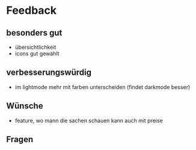 # Feedback

## besonders gut

- übersichtlichkeit
- icons gut gewählt

## verbesserungswürdig

- im lightmode mehr mit farben unterscheiden (findet darkmode besser)

## Wünsche

- feature, wo mann die sachen schauen kann auch mit preise

## Fragen
